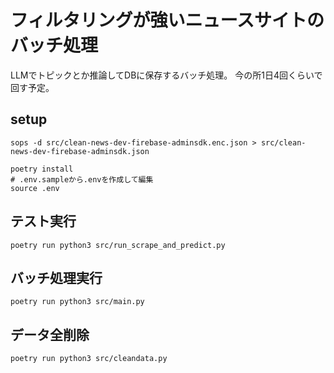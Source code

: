 # フィルタリングが強いニュースサイトのバッチ処理
LLMでトピックとか推論してDBに保存するバッチ処理。
今の所1日4回くらいで回す予定。

## setup
```
sops -d src/clean-news-dev-firebase-adminsdk.enc.json > src/clean-news-dev-firebase-adminsdk.json 

poetry install
# .env.sampleから.envを作成して編集
source .env
```

## テスト実行
```
poetry run python3 src/run_scrape_and_predict.py
```

## バッチ処理実行
```
poetry run python3 src/main.py
```

## データ全削除
```
poetry run python3 src/cleandata.py
```
